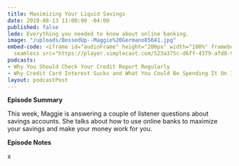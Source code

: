 ```yaml
---
title: Maximizing Your Liquid Savings
date: 2019-08-13 11:00:00 -04:00
published: false
lede: Everything you needed to know about online banking.
image: "/uploads/BossedUp--Maggie%20Germano85641.jpg"
embed-code: <iframe id="audioFrame" height="200px" width="100%" frameborder="no" scrolling="no"
  seamless src="https://player.simplecast.com/523a375c-d6ff-4379-afd8-9b1257b6ea60?dark=false"></iframe>
podcasts:
- Why You Should Check Your Credit Report Regularly
- Why Credit Card Interest Sucks and What You Could Be Spending It On Instead
layout: podcastPost
---
```


**Episode Summary**

This week, Maggie is answering a couple of listener questions about savings accounts. She talks about how to use online banks to maximize your savings and make your money work for you.

**Episode Notes**

x
